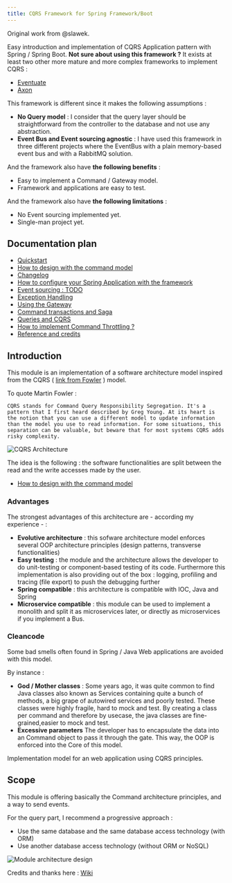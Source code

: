 ```yaml
---
title: CQRS Framework for Spring Framework/Boot
---
```


Original work from @slawek.

Easy introduction and implementation of CQRS Application pattern with Spring  / Spring Boot. **Not sure about using this framework ?** It exists at least two other more mature and more complex frameworks to implement CQRS :

* [Eventuate](https://eventuate.io/)
* [Axon](https://axoniq.io/) 

This framework is different since it makes the following assumptions :

* **No Query model** : I consider that the query layer should be straightforward from the controller to the database and not use any abstraction.
* **Event Bus and Event sourcing agnostic** : I have used this framework in three different projects where the EventBus with a plain memory-based event bus and with a RabbitMQ solution.

And the framework also have **the following benefits** :

* Easy to implement a Command / Gateway model.
* Framework and applications are easy to test.


And the framework also have **the following limitations** :

* No Event sourcing implemented yet.
* Single-man project yet.

## Documentation plan

* [Quickstart](/quickstart) 
* [How to design with the command model](/howtodesign) 
* [Changelog](/changelog) 
* [How to configure your Spring Application with the framework](/configuration) 
* [Event sourcing : TODO](/eventsourcing) 
* [Exception Handling](/exceptionhandling) 
* [Using the Gateway](/gateway) 
* [Command transactions and Saga](/saga) 
* [Queries and CQRS](/queries) 
* [How to implement Command Throttling ?](/throttling)
* [Reference and credits](/credits)







## Introduction


This module is an implementation of a software architecture model inspired from the CQRS ( [link from Fowler](https://martinfowler.com/bliki/CQRS.html) ) model.

To quote Martin Fowler :

```
CQRS stands for Command Query Responsibility Segregation. It's a pattern that I first heard described by Greg Young. At its heart is the notion that you can use a different model to update information than the model you use to read information. For some situations, this separation can be valuable, but beware that for most systems CQRS adds risky complexity.
```

![CQRS Architecture](https://martinfowler.com/bliki/images/cqrs/cqrs.png)

The idea is the following : the software functionalities are split between the read and the write accesses made by the user.


* [How to design with the command model](/howtodesign) 


### Advantages

The strongest advantages of this architecture are - according my experience - :

* **Evolutive architecture** : this sofware architecture model enforces several OOP architecture principles (design patterns, transverse functionalities)
* **Easy testing** : the module and the architecture allows the developer to do unit-testing or component-based testing of its code. Furthermore this implementation is also providing out of the box : logging, profiling and tracing (file export) to push the debugging further
* **Spring compatible** : this architecture is compatible with IOC, Java and Spring
* **Microservice compatible** : this module can be used to implement a monolith and split it as microservices later, or directly as microservices if you implement a Bus.

### Cleancode

Some bad smells often found in Spring / Java 
Web applications are avoided with this model.

By instance : 
* **God / Mother classes** : Some years ago, it was quite common to find Java classes also known as Services containing quite a bunch of methods, a big grape of autowired services and poorly tested. These classes were highly fragile, hard to mock and test. By creating a class per command and therefore by usecase, the java classes are fine-grained,easier to mock and test.
* **Excessive parameters** The developer has to encapsulate the data into an Command object to pass it through the gate. This way, the OOP is enforced into the Core of this model.

Implementation model for an web application using CQRS principles.

## Scope

This module is offering basically the Command architecture principles, and a way to send events.

For the query part, I recommend a progressive approach :

- Use the same database and the same database access technology (with ORM)
- Use another database access technology (without ORM or NoSQL)

![Module architecture design](schema.png)


Credits and thanks here : [Wiki](https://github.com/sleroy/spring-cqrs-arch/wiki/References-and-Credits)
